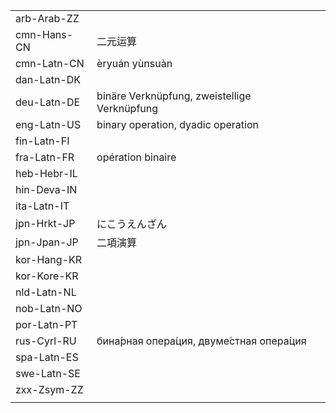 | | | |
|-|-|-|
| arb-Arab-ZZ |  |  |
| cmn-Hans-CN | 二元运算 |  |
| cmn-Latn-CN | èryuán yùnsuàn |  |
| dan-Latn-DK |  |  |
| deu-Latn-DE | binäre Verknüpfung, zweistellige Verknüpfung |  |
| eng-Latn-US | binary operation, dyadic operation |  |
| fin-Latn-FI |  |  |
| fra-Latn-FR | opération binaire |  |
| heb-Hebr-IL |  |  |
| hin-Deva-IN |  |  |
| ita-Latn-IT |  |  |
| jpn-Hrkt-JP | にこうえんざん |  |
| jpn-Jpan-JP | 二項演算 |  |
| kor-Hang-KR |  |  |
| kor-Kore-KR |  |  |
| nld-Latn-NL |  |  |
| nob-Latn-NO |  |  |
| por-Latn-PT |  |  |
| rus-Cyrl-RU | бина́рная опера́ция, двуме́стная опера́ция |  |
| spa-Latn-ES |  |  |
| swe-Latn-SE |  |  |
| zxx-Zsym-ZZ |  |  |
|  |  |  |
